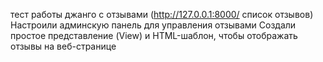 тест работы джанго с отзывами (http://127.0.0.1:8000/ список отзывов)
Настроили админскую панель для управления отзывами
Создали простое представление (View) и HTML-шаблон, чтобы отображать отзывы на веб-странице
